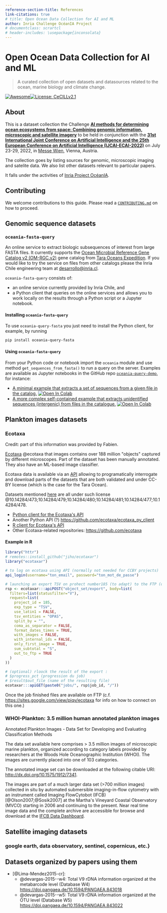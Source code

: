 ```yaml
---
reference-section-title: References
link-citations: true
# title: Open Ocean Data Collection for AI and ML
author: Inria Challenge OcéanIA Project
# documentclass: scrartcl
# header-includes: \usepackage{inconsolata}
---
```


# Open Ocean Data Collection for AI and ML

> A curated collection of open datasets and datasources related to the ocean, marine biology and climate change.

[![Awesome](https://cdn.rawgit.com/sindresorhus/awesome/d7305f38d29fed78fa85652e3a63e154dd8e8829/media/badge.svg)](https://github.com/Inria-Chile/awesome)[![License: CeCILLv2.1](https://img.shields.io/badge/license-CeCILL--v2.1-orange)](https://cecill.info/licences.en.html)


## About

This is a dataset collection the Challenge [**AI methods for determining ocean ecosystems from space: Combining genomic information, microscopic and satellite imagery**](https://oceania.inria.cl/#ai-ocean-challenge-2022) to be held in conjunction with the [**31st International Joint Conference on Artificial Intelligence and the 25th European Conference on Artificial Intelligence (IJCAI-ECAI-2022)**](https://ijcai-22.org) on July 23-29, 2022, in [Messe Wien](https://www.messecongress.at/), Vienna, Austria.

The collection goes by listing sources for genomic, microscopic imaging and satelite data. We also list other datasets relevant to particular papers.

It falls under the activities of [Inria Project OcéanIA](https://oceania.inria.cl).

## Contributing

We welcome contributions to this guide. Please read a [`CONTRIBUTING.md`](https://github.com/Inria-Chile/awesome-ocean-ai-data/blob/main/CONTRIBUTING.md) on how to proceed.

## Genomic sequence datasets

### `oceania-fasta-query`

An online service to extract biologic subsequences of interest from large FASTA files. It currently supports the [Ocean Microbial Reference Gene Catalog v2 (OM-RGC.v2)](https://www.ebi.ac.uk/biostudies/studies/S-BSST297) gene catalog from [Tara Oceans Expedition](https://fondationtaraocean.org). If you would like to try the service on files from other catalogs please the Inria Chile engineering team at <desarrollo@inria.cl>.

`oceania-fasta-query` consists of:

- an online service currently provided by Inria Chile, and
- a Python client that queries on the online services and allows you to work locally on the results through a Python script or a Jupyter notebook.

#### Installing `oceania-fasta-query`

To use `oceania-query-fasta` you just need to install the Python client, for example, by running

```zsh
pip install oceania-query-fasta
```

#### Using `oceania-fasta-query`

From your Python code or notebook import the `oceania` module and use method `get_sequences_from_fasta()` to run a query on the server. Examples are available as Jupyter notebooks in the GitHub repo [`oceania-query-demo`](https://github.com/Inria-Chile/oceania-query-demo), for instance:

- [A minimal example that extracts a set of sequences from a given file in the catalog.](https://github.com/Inria-Chile/oceania-query-demo/blob/master/notebooks/query_tara_simple.ipynb) [![Open In Colab](https://colab.research.google.com/assets/colab-badge.svg)](https://colab.research.google.com/github/Inria-Chile/oceania-query-demo/blob/main/notebooks/query_tara_intergenic_region.ipynb)
- [A more complex self-contained example that extracts unidentified sequences (intergenic) from files in the catalogue.](https://github.com/Inria-Chile/oceania-query-demo/blob/main/notebooks/query_tara_intergenic_region.ipynb) [![Open In Colab](https://colab.research.google.com/assets/colab-badge.svg)](https://colab.research.google.com/github/Inria-Chile/oceania-query-demo/blob/main/notebooks/query_tara_intergenic_region.ipynb)

## Plankton images datasets

### Ecotaxa

Credit: part of this information was provided by Fabien.

[Ecotaxa](https://ecotaxa.obs-vlfr.fr) @ecotaxa that images contains
over 188 million "objects" captured by different microscopes. Part of
the dataset has been manually annotated. They also have an ML-based
image classifier.

Ecotaxa data is available via an [API](https://ecotaxa.obs-vlfr.fr/api/docs) allowing to programatically interrogate and download parts of the datasets that are both validated and under CC-BY license (which is the case for the Tara Ocean).

Datasets mentioned [here](https://github.com/ecotaxa/ecotaxa/issues/426) are all under such license @10.14284/473;10.14284/479;10.14284/480;10.14284/481;10.14284/477;10.14284/478.

- [Python client for the Ecotaxa's API](https://github.com/ecotaxa/pyecotaxa)
- Another Python API (?) <https://github.com/ecotaxa/ecotaxa_py_client>
- [R client for Ecotaxa's API](https://github.com/ecotaxa/ecotaxar)
- Other Ecotaxa-related repositories: https://github.com/ecotaxa

#### Example in R

```r
library("httr")
# remotes::install_github("jiho/ecotaxar")
library("ecotaxar")

# to log on ecotaxa using API (normally not needed for CCBY projects)
api_login(username="ton_email", password="ton_mot_de_passe")

# launching an export TSV on prohect number185 (to adapt) to the FTP (direct export could also be possible) to loop on project for several
rsp <- ecotaxar:::apiPOST("object_set/export", body=list(
  filters=list(statusfilter="V"),
  request=list(
    project_id = 185,
    exp_type = "TSV",
    use_latin1 = FALSE,
    tsv_entities = "OPAS",
    split_by = "",
    coma_as_separator = FALSE,
    format_dates_times = TRUE,
    with_images = FALSE,
    with_internal_ids = FALSE,
    only_first_image = TRUE,
    sum_subtotal = "S",
    out_to_ftp = TRUE
  )
))

# (optional) rloock the result of the export :
# $progress_pct (progression du job)
# $result$out_file (name of the resulting file)
ecotaxar:::apiGET(paste0("jobs/", rsp$job_id, "/"))
```

Once the job finished files are available on FTP (c.f. <https://sites.google.com/view/piqv/ecotaxa> for info on how to connect on this one.)

### WHOI-Plankton: 3.5 million human annotated plankton images

Annotated Plankton Images - Data Set for Developing and Evaluating Classification Methods

The data set available here comprises > 3.5 million images of microscopic marine plankton, organized according to category labels provided by researchers at the Woods Hole Oceanographic Institution (WHOI). The images are currently placed into one of 103 categories.

The annotated image set can be downloaded at the following citable URI: <http://dx.doi.org/10.1575/1912/7341>.

The images are part of a much larger data set (>700 million images) collected in situ by automated submersible imaging-in-flow cytometry with an instrument called Imaging FlowCytobot (IFCB) [@Olson2007;@Sosik2007] at the Martha's Vineyard Coastal Observatory (MVCO) starting in 2006 and continuing to the present. Near real time image data and the complete archive are accessible for browse and download at the [IFCB Data Dashboard](http://ifcb-data.whoi.edu/mvco).

## Satellite imaging datasets

### google earth, data observatory, sentinel, copernicus, etc.}

## Datasets organized by papers using them

- [@Lima-Mendez2015-cr]:
  - @devargas-2015--w4: Total V9 rDNA information organized at the metabarcode level (Database W4) <https://doi.pangaea.de/10.1594/PANGAEA.843018>
  - @devargas-2015--w5: Total V9 rDNA information organized at the OTU level (Database W5) <https://doi.pangaea.de/10.1594/PANGAEA.843022>